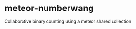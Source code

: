 meteor-numberwang
=================

Collaborative binary counting using a meteor shared collection
